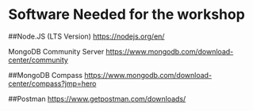 # Software Needed for the workshop

##Node.JS (LTS Version)
https://nodejs.org/en/

MongoDB Community Server
https://www.mongodb.com/download-center/community

##MongoDB Compass
https://www.mongodb.com/download-center/compass?jmp=hero

##Postman
https://www.getpostman.com/downloads/
